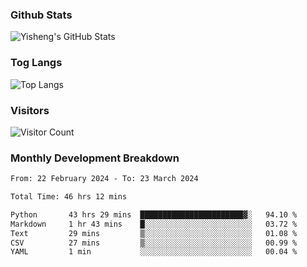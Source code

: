 ### Github Stats
![Yisheng's GitHub Stats](https://github-readme-stats-9qabuvhk1-gongyisheng.vercel.app/api?username=gongyisheng&count_private=true&show_icons=true)
### Tog Langs
![Top Langs](https://github-readme-stats-9qabuvhk1-gongyisheng.vercel.app/api/top-langs/?username=gongyisheng&layout=compact)
### Visitors
![Visitor Count](https://profile-counter.glitch.me/gongyisheng/count.svg)
### Monthly Development Breakdown
<!--START_SECTION:waka-->

```txt
From: 22 February 2024 - To: 23 March 2024

Total Time: 46 hrs 12 mins

Python       43 hrs 29 mins  ███████████████████████▓░   94.10 %
Markdown     1 hr 43 mins    █░░░░░░░░░░░░░░░░░░░░░░░░   03.72 %
Text         29 mins         ▒░░░░░░░░░░░░░░░░░░░░░░░░   01.08 %
CSV          27 mins         ▒░░░░░░░░░░░░░░░░░░░░░░░░   00.99 %
YAML         1 min           ░░░░░░░░░░░░░░░░░░░░░░░░░   00.04 %
```

<!--END_SECTION:waka-->
